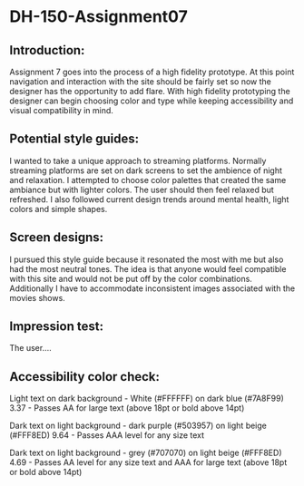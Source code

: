 # DH-150-Assignment07

## Introduction:
Assignment 7 goes into the process of a high fidelity prototype. At this point navigation and interaction with the site should be fairly set so now the designer has the opportunity to add flare. With high fidelity prototyping the designer can begin choosing color and type while keeping accessibility and visual compatibility in mind. 

## Potential style guides:
I wanted to take a unique approach to streaming platforms. Normally streaming platforms are set on dark screens to set the ambience of night and relaxation. I attempted to choose color palettes that created the same ambiance but with lighter colors. The user should then feel relaxed but refreshed. I also followed current design trends around mental health, light colors and simple shapes. 

## Screen designs:
I pursued this style guide because it resonated the most with me but also had the most neutral tones. The idea is that anyone would feel compatible with this site and would not be put off by the color combinations. Additionally I have to accommodate inconsistent images associated with the movies shows. 

## Impression test:
The user….

## Accessibility color check:
Light text on dark background - White (#FFFFFF) on dark blue (#7A8F99)
3.37 - Passes AA for large text (above 18pt or bold above 14pt)

Dark text on light background - dark purple (#503957) on light beige (#FFF8ED)
9.64 - Passes AAA level for any size text

Dark text on light background - grey (#707070) on light beige (#FFF8ED)
4.69 - Passes AA level for any size text and AAA for large text (above 18pt or bold above 14pt)
